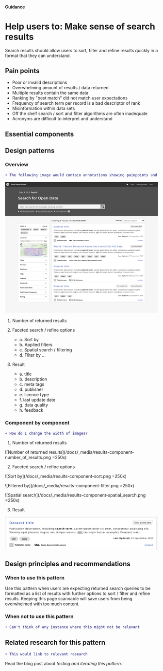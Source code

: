 #### Guidance
# Help users to: Make sense of search results

Search results should allow users to sort, filter and refine results quickly in a format that they can understand.

## Pain points

- Poor or invalid descriptions
- Overwhelming amount of results / data returned
- Multiple results contain the same data
- Ranking by "best match" did not match user expectations
- Frequency of search term per record is a bad descriptor of rank
- Misinformation within data sets
- Off the shelf search / sort and filter algorithms are often inadequate
- Acronyms are difficult to interpret and understand

## Essential components

## Design patterns
### Overview

```diff
+ The following image would contain annotations showing painpoints and how they have been addressed
```

![Results page overview](/docs/_media/results-overview.png)

1. Number of returned results
2. Faceted search / refine options
   -  a. Sort by
   -  b. Applied filters
   -  c. Spatial search / filtering
   -  d. Filter by ...
  
3. Result 
   -  a. title 
   -  b. description
   -  c. meta tags
   -  d. publisher
   -  e. licence type
   -  f. last update date
   -  g. data quality
   -  h. feedback

### Component by component 

```diff
+ How do I change the width of images?
```

1. Number of returned results

![Number of returned results](/docs/_media/results-component-number_of_results.png =250x)

2. Faceted search / refine options

![Sort by](/docs/_media/results-component-sort.png =250x)

![Filtered by](/docs/_media/results-component-filter.png =250x)

![Spatial search](/docs/_media/results-component-spatial_search.png =250x)

3. Result

![Returned result](/docs/_media/results-component-result.png)

## Design principles and recommendations
### When to use this pattern

Use this pattern when users are expecting returned search queries to be formatted as a list of results with further options to sort / filter and refine results. Keeping this page scannable will save users from being overwhelmed with too much content.


### When not to use this pattern
 
```diff
+ Can't think of any instance where this might not be relevant
```


## Related research for this pattern

```diff
+ This would link to relevant research
```
Read the blog post about *testing and iterating this pattern*.

